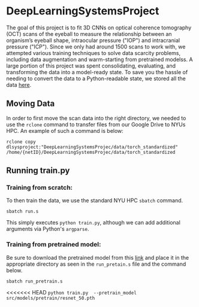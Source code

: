 # DeepLearningSystemsProject

The goal of this project is to fit 3D CNNs on optical coherence tomography (OCT) scans of the eyeball to measure the relationship between an organism’s eyeball shape, intraocular pressure ("IOP") and intracranial pressure ("ICP"). Since we only had around 1500 scans to work with, we attempted various training techniques to solve data scarcity problems, including data augmentation and warm-starting from pretrained modelss. A large portion of this project was spent consolidating, evaluating, and transforming the data into a model-ready state. To save you the hassle of needing to convert the data to a Python-readable state, we stored all the data [here](https://drive.google.com/drive/folders/1V_glXCRkb0v1KCIRqZevNC-ZhherPsWg?usp=sharing).

## Moving Data

In order to first move the scan data into the right directory, we needed to use the `rclone` command to transfer files from our Google Drive to NYUs HPC. An example of such a command is below: 

`rclone copy dlsysproject:"DeepLearningSystemsProjec/data/torch_standardized" /home/{netID}/DeepLearningSystemsProjec/data/torch_standardized`

## Running train.py

### Training from scratch:

To then train the data, we use the standard NYU HPC `sbatch` command.

`sbatch run.s`

This simply executes `python train.py`, although we can add additional arguments via Python's `argparse`.

### Training from pretrained model:

Be sure to download the pretrained model from this [link](https://drive.google.com/drive/folders/1vkUCMRycYyYP4vg6CakTxsctuaC8DJjm?usp=sharing) and place it in the appropriate directory as seen in the `run_pretain.s` file and the command below.

`sbatch run_pretrain.s`

<<<<<<< HEAD
`python train.py  --pretrain_model src/models/pretrain/resnet_50.pth`

